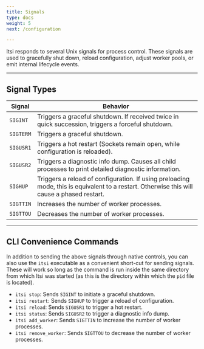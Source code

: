 ```yaml
---
title: Signals
type: docs
weight: 5
next: /configuration

---
```


Itsi responds to several Unix signals for process control. These signals are used to gracefully shut down, reload configuration, adjust worker pools, or emit internal lifecycle events.


---

## Signal Types

| Signal     | Behavior                                                                 |
|------------|--------------------------------------------------------------------------|
| `SIGINT`   | Triggers a graceful shutdown. If received twice in quick succession, triggers a forceful shutdown. |
| `SIGTERM`  | Triggers a graceful shutdown.                                            |
| `SIGUSR1`  | Triggers a hot restart (Sockets remain open, while configuration is reloaded). |
| `SIGUSR2`  | Triggers a diagnostic info dump. Causes all child processes to print detailed diagnostic information.                           |
| `SIGHUP`   | Triggers a reload of configuration. If using preloading mode, this is equivalent to a restart. Otherwise this will cause a phased restart.                           |
| `SIGTTIN`  | Increases the number of worker processes.            |
| `SIGTTOU`  | Decreases the number of worker processes.            |

---

## CLI Convenience Commands

In addition to sending the above signals through native controls, you can also use the `itsi` executable as a convenient short-cut for sending signals.
These will work so long as the command is run inside the same directory from which Itsi was started (as this is the directory within which the `pid` file is located).

- `itsi stop`: Sends `SIGINT` to initiate a graceful shutdown.
- `itsi restart`: Sends `SIGHUP` to trigger a reload of configuration.
- `itsi reload`: Sends `SIGUSR1` to trigger a hot restart.
- `itsi status`: Sends `SIGUSR2` to trigger a diagnostic info dump.
- `itsi add_worker`: Sends `SIGTTIN` to increase the number of worker processes.
- `itsi remove_worker`: Sends `SIGTTOU` to decrease the number of worker processes.
